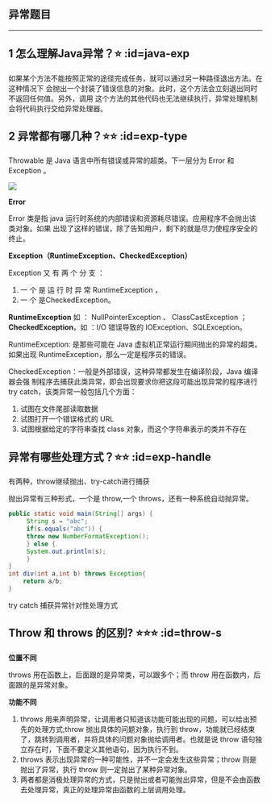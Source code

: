 ## 异常题目
---
## 1 怎么理解Java异常？⭐ :id=java-exp
如果某个方法不能按照正常的途径完成任务，就可以通过另一种路径退出方法。在这种情况下
会抛出一个封装了错误信息的对象。此时，这个方法会立刻退出同时不返回任何值。另外，调用
这个方法的其他代码也无法继续执行，异常处理机制会将代码执行交给异常处理器。

## 2 异常都有哪几种？⭐⭐ :id=exp-type
Throwable 是 Java 语言中所有错误或异常的超类。下一层分为 Error 和 Exception 。

![](../imgs/exception_1.jpg)

**Error**

Error 类是指 java 运行时系统的内部错误和资源耗尽错误。应用程序不会抛出该类对象。如果
出现了这样的错误，除了告知用户，剩下的就是尽力使程序安全的终止。

**Exception（RuntimeException、CheckedException）**

Exception 又 有 两 个 分 支 ：
1. 一 个 是 运 行 时 异 常 RuntimeException ， 
2. 一 个 是CheckedException。

**RuntimeException** 如 ： NullPointerException 、 ClassCastException ； **CheckedException**，如 ：I/O 错误导致的 IOException、SQLException。 

RuntimeException: 是那些可能在 Java 虚拟机正常运行期间抛出的异常的超类。 如果出现 RuntimeException，那么一定是程序员的错误。

CheckedException：一般是外部错误，这种异常都发生在编译阶段，Java 编译器会强
制程序去捕获此类异常，即会出现要求你把这段可能出现异常的程序进行 try catch，该类异常一般包括几个方面：

1. 试图在文件尾部读取数据
2. 试图打开一个错误格式的 URL 
3. 试图根据给定的字符串查找 class 对象，而这个字符串表示的类并不存在

## 异常有哪些处理方式？⭐⭐ :id=exp-handle
有两种，throw继续抛出、try-catch进行捕获

抛出异常有三种形式，一个是 throw,一个 throws，还有一种系统自动抛异常。
```java
public static void main(String[] args) { 
     String s = "abc"; 
     if(s.equals("abc")) { 
     throw new NumberFormatException(); 
     } else { 
     System.out.println(s); 
     } 
} 
int div(int a,int b) throws Exception{
	return a/b;
}

```
try catch 捕获异常针对性处理方式

## Throw 和 throws 的区别? ⭐⭐⭐ :id=throw-s
**位置不同**

throws 用在函数上，后面跟的是异常类，可以跟多个；而 throw 用在函数内，后面跟的是异常对象。

**功能不同**

1. throws 用来声明异常，让调用者只知道该功能可能出现的问题，可以给出预先的处理方式;throw 抛出具体的问题对象，执行到 throw，功能就已经结束了，跳转到调用者，并将具体的问题对象抛给调用者。也就是说 throw 语句独立存在时，下面不要定义其他语句，因为执行不到。
1. throws 表示出现异常的一种可能性，并不一定会发生这些异常；throw 则是抛出了异常，执行 throw 则一定抛出了某种异常对象。
1. 两者都是消极处理异常的方式，只是抛出或者可能抛出异常，但是不会由函数去处理异常，真正的处理异常由函数的上层调用处理。

